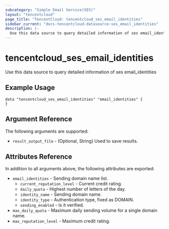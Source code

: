 ```yaml
---
subcategory: "Simple Email Service(SES)"
layout: "tencentcloud"
page_title: "TencentCloud: tencentcloud_ses_email_identities"
sidebar_current: "docs-tencentcloud-datasource-ses_email_identities"
description: |-
  Use this data source to query detailed information of ses email_identities
---
```


# tencentcloud_ses_email_identities

Use this data source to query detailed information of ses email_identities

## Example Usage

```hcl
data "tencentcloud_ses_email_identities" "email_identities" {
}
```

## Argument Reference

The following arguments are supported:

* `result_output_file` - (Optional, String) Used to save results.

## Attributes Reference

In addition to all arguments above, the following attributes are exported:

* `email_identities` - Sending domain name list.
  * `current_reputation_level` - Current credit rating.
  * `daily_quota` - Highest number of letters of the day.
  * `identity_name` - Sending domain name.
  * `identity_type` - Authentication type, fixed as DOMAIN.
  * `sending_enabled` - Is it verified.
* `max_daily_quota` - Maximum daily sending volume for a single domain name.
* `max_reputation_level` - Maximum credit rating.


